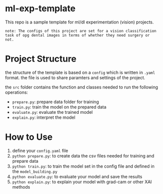 # ml-exp-template
This repo is a sample template for ml/dl experimentation (vision) projects.

`note: The configs of this project are set for a vision classification task of opg dental images in terms of whether they need surgery or not.`

# Project Structure
the structure of the template is based on a `config` which is written in `.yaml` format.
the file is used to share paramters and settings of the project.

the `src` folder contains the function and classes needed to run the following operations:
- `prepare.py`: prepare data folder for training
- `train.py`: train the model on the prepared data 
- `evaluate.py`: evaluate the trained model
- `explain.py`: interpret the model

# How to Use
1. define your `config.yaml` file
2. `python prepare.py`: to create data the csv files needed for training and prepare data
3. `python train.py`: to train the model set in the config file and defined in the `model_building.py`
4. `python evaluate.py`: to evaluate your model and save the results
5. `python explain.py`: to explain your model with grad-cam or other XAI methods

